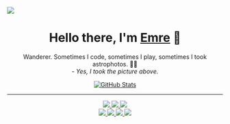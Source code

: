 ![](https://pbs.twimg.com/media/Esf8wDLWMAAbcHm?format=jpg&name=4096x4096)

<p>
  <h1 align="center">
    <b>Hello there, I'm <a href="https://github.com/eerkunt">Emre</a> 👋</b>
  </h1>
  <p align="center"
    <samp>Wanderer. Sometimes I code, sometimes I play, sometimes I took astrophotos. 🤷‍♂️</samp>
    <br />
    <i>- Yes, I took the picture above.</i>
  </p>
</p>

<p align="center">
  <a href="https://github.com/eerkunt">
    <img alt="GitHub Stats" src="https://github-readme-stats.vercel.app/api?username=eerkunt&show_icons=true&theme=graywhite&count_private=true&include_all_commits=true" />
  </a>
</p>

-----
<p align="center">
  <a href="https://github.com/eerkunt">
    <img src="https://img.shields.io/badge/github-eerkunt-fafafa?logo=github&logoColor=white&style=flat-square" />
  </a>
  <a href="https://terraform-compliance.com">
    <img src="https://img.shields.io/badge/terraform--compliance.com-000000?logo=terraform&logoColor=white&style=flat-square" />
  </a>
  <a href="https://www.linkedin.com/in/emreerkunt">
    <img src="https://img.shields.io/badge/linkedin-Emre_Erkunt-0E76A8?logo=linkedin&style=flat-square" />
  </a>
  <br />
  <a href="https://twitter.com/3rkunt">
    <img src="https://img.shields.io/badge/twitter-@3rkunt-00ACEE?logo=twitter&style=flat-square" />
  </a>
  <a href="https://youtube.com/eerkunt">
    <img src="https://img.shields.io/badge/youtube-eerkunt-FF0000?logo=youtube&style=flat-square" />
  </a>  
  <a href="https://twitch.tv/astrofotografi">
    <img src="https://img.shields.io/badge/twitch-Astrofotografi-6441A5?logo=twitch&style=flat-square" />
  </a>
  <a href="https://www.astrobin.com/users/emre.erkunt/">
    <img src="https://img.shields.io/badge/astrobin-emre.erkunt-c9c9c9?logo=NASA&style=flat-square" />
  </a>  
</p>




<!--
**eerkunt/eerkunt** is a ✨ _special_ ✨ repository because its `README.md` (this file) appears on your GitHub profile.

Here are some ideas to get you started:

- 🔭 I’m currently working on ...
- 🌱 I’m currently learning ...
- 👯 I’m looking to collaborate on ...
- 🤔 I’m looking for help with ...
- 💬 Ask me about ...
- 📫 How to reach me: ...
- 😄 Pronouns: ...
- ⚡ Fun fact: ...
-->
